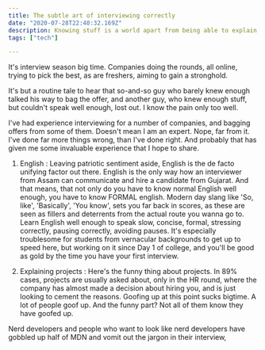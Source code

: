 ```yaml
---
title: The subtle art of interviewing correctly
date: "2020-07-28T22:40:32.169Z"
description: Knowing stuff is a world apart from being able to explain it well enough, and unfortunately, that's where people who are 'communicators' snatch away opportunities from the good guys.
tags: ["tech"]

---
```


It's interview season big time. Companies doing the rounds, all online, trying to pick the best, as are freshers, aiming to gain a stronghold. 

It's but a routine tale to hear that so-and-so guy who barely knew enough talked his way to bag the offer, and another guy, who knew enough stuff, but couldn't speak well enough, lost out. I know the pain only too well.

I've had experience interviewing for a number of companies, and bagging offers from some of them. Doesn't mean I am an expert. Nope, far from it. I've done far more things wrong, than I've done right. And probably that has given me some invaluable experience that I hope to share.

1. English : Leaving patriotic sentiment aside, English is the de facto unifying factor out there. English is the only way how an interviewer from Assam can communicate and hire a candidate from Gujarat. And that means, that not only do you have to know normal English well enough, you have to know  FORMAL english. Modern day slang like 'So, like', 'Basically', 'You know', sets you far back in scores, as these are seen as fillers and deterrents from the actual route you wanna go to. Learn English well enough to speak slow, concise, formal, stressing correctly, pausing correctly, avoiding pauses. It's especially troublesome for students from vernacular backgrounds to get up to speed here, but working on it since Day 1 of college, and you'll be good as gold by the time you have your first interview. 

2. Explaining projects : Here's the funny thing about projects. In 89% cases, projects are usually asked about, only in the HR round, where the company has almost made a decision about hiring you, and is just looking to cement the reasons. Goofing up at this point sucks bigtime. A lot of people goof up. And the funny part? Not all of them know they have goofed up.

Nerd developers and people who want to look like nerd developers have gobbled up half of MDN and vomit out the jargon in their interview, 